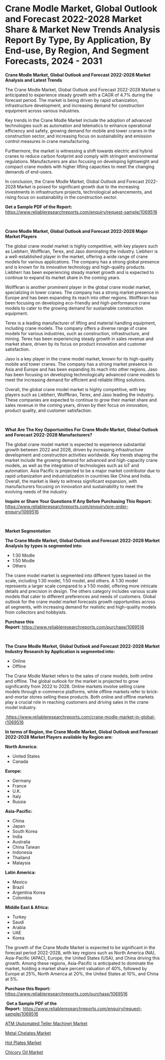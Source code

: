 <p><h1>Crane Modle Market, Global Outlook and Forecast 2022-2028 Market Share & Market New Trends Analysis Report By Type, By Application, By End-use, By Region, And Segment Forecasts, 2024 - 2031</h1></p><p><strong>Crane Modle Market, Global Outlook and Forecast 2022-2028 Market Analysis and Latest Trends</strong></p>
<p><p>The Crane Modle Market, Global Outlook and Forecast 2022-2028 Market is anticipated to experience steady growth with a CAGR of 4.7% during the forecast period. The market is being driven by rapid urbanization, infrastructure development, and increasing demand for construction equipment across various industries.</p><p>Key trends in the Crane Modle Market include the adoption of advanced technologies such as automation and telematics to enhance operational efficiency and safety, growing demand for mobile and tower cranes in the construction sector, and increasing focus on sustainability and emission control measures in crane manufacturing.</p><p>Furthermore, the market is witnessing a shift towards electric and hybrid cranes to reduce carbon footprint and comply with stringent environmental regulations. Manufacturers are also focusing on developing lightweight and compact crane models with higher lifting capacities to meet the changing demands of end-users.</p><p>In conclusion, the Crane Modle Market, Global Outlook and Forecast 2022-2028 Market is poised for significant growth due to the increasing investments in infrastructure projects, technological advancements, and rising focus on sustainability in the construction sector.</p></p>
<p><strong>Get a Sample PDF of the Report:&nbsp;</strong> <a href="https://www.reliableresearchreports.com/enquiry/request-sample/1069516">https://www.reliableresearchreports.com/enquiry/request-sample/1069516</a></p>
<p>&nbsp;</p>
<p><strong>Crane Modle Market, Global Outlook and Forecast 2022-2028 Major Market Players</strong></p>
<p><p>The global crane model market is highly competitive, with key players such as Liebherr, Wolffkran, Terex, and Jaso dominating the industry. Liebherr is a well-established player in the market, offering a wide range of crane models for various applications. The company has a strong global presence and is known for its innovative technology and high-quality products. Liebherr has been experiencing steady market growth and is expected to continue to expand its market share in the coming years.</p><p>Wolffkran is another prominent player in the global crane model market, specializing in tower cranes. The company has a strong market presence in Europe and has been expanding its reach into other regions. Wolffkran has been focusing on developing eco-friendly and high-performance crane models to cater to the growing demand for sustainable construction equipment.</p><p>Terex is a leading manufacturer of lifting and material handling equipment, including crane models. The company offers a diverse range of crane models for various industries, such as construction, infrastructure, and mining. Terex has been experiencing steady growth in sales revenue and market share, driven by its focus on product innovation and customer satisfaction.</p><p>Jaso is a key player in the crane model market, known for its high-quality mobile and tower cranes. The company has a strong market presence in Asia and Europe and has been expanding its reach into other regions. Jaso has been focusing on developing technologically advanced crane models to meet the increasing demand for efficient and reliable lifting solutions.</p><p>Overall, the global crane model market is highly competitive, with key players such as Liebherr, Wolffkran, Terex, and Jaso leading the industry. These companies are expected to continue to grow their market share and sales revenue in the coming years, driven by their focus on innovation, product quality, and customer satisfaction.</p></p>
<p>&nbsp;</p>
<p><strong>What Are The Key Opportunities For Crane Modle Market, Global Outlook and Forecast 2022-2028 Manufacturers?</strong></p>
<p><p>The global crane model market is expected to experience substantial growth between 2022 and 2028, driven by increasing infrastructure development and construction activities worldwide. Key trends shaping the market include the growing demand for advanced and high-capacity crane models, as well as the integration of technologies such as IoT and automation. Asia Pacific is projected to be a major market contributor due to rapid urbanization and industrialization in countries like China and India. Overall, the market is likely to witness significant expansion, with manufacturers focusing on innovation and sustainability to meet the evolving needs of the industry.</p></p>
<p><strong>Inquire or Share Your Questions If Any Before Purchasing This Report:</strong> <a href="https://www.reliableresearchreports.com/enquiry/pre-order-enquiry/1069516">https://www.reliableresearchreports.com/enquiry/pre-order-enquiry/1069516</a></p>
<p>&nbsp;</p>
<p><strong>Market Segmentation</strong></p>
<p><strong>The Crane Modle Market, Global Outlook and Forecast 2022-2028 Market Analysis by types is segmented into:</strong></p>
<p><ul><li>1:30 Modle</li><li>1:50 Modle</li><li>Others</li></ul></p>
<p><p>The crane model market is segmented into different types based on the scale, including 1:30 model, 1:50 model, and others. A 1:30 model represents a larger scale compared to a 1:50 model, offering more intricate details and precision in design. The others category includes various scale models that cater to different preferences and needs of customers. Global outlook for the crane model market forecasts growth opportunities across all segments, with increasing demand for realistic and high-quality models from collectors and hobbyists.</p></p>
<p><strong>Purchase this Report:&nbsp;</strong><a href="https://www.reliableresearchreports.com/purchase/1069516">https://www.reliableresearchreports.com/purchase/1069516</a></p>
<p>&nbsp;</p>
<p><strong>The Crane Modle Market, Global Outlook and Forecast 2022-2028 Market Industry Research by Application is segmented into:</strong></p>
<p><ul><li>Online</li><li>Offline</li></ul></p>
<p><p>The Crane Modle Market refers to the sales of crane models, both online and offline. The global outlook for the market is projected to grow significantly from 2022 to 2028. Online markets involve selling crane models through e-commerce platforms, while offline markets refer to brick-and-mortar stores selling these products. Both online and offline markets play a crucial role in reaching customers and driving sales in the crane model industry.</p></p>
<p><a href="https://www.reliableresearchreports.com/crane-modle-market-in-global-r1069516">&nbsp;https://www.reliableresearchreports.com/crane-modle-market-in-global-r1069516</a></p>
<p><strong>In terms of Region, the Crane Modle Market, Global Outlook and Forecast 2022-2028 Market Players available by Region are:</strong></p>
<p>
    <p> <strong> North America: </strong>
        <ul>
            <li>United States</li>
            <li>Canada</li>
        </ul>
        </p> 
    <p> <strong> Europe: </strong>
        <ul>
            <li>Germany</li>
            <li>France</li>
            <li>U.K.</li>
            <li>Italy</li>
            <li>Russia</li>
        </ul>
        </p> 
    <p> <strong> Asia-Pacific: </strong>
        <ul>
            <li>China</li>
            <li>Japan</li>
            <li>South Korea</li>
            <li>India</li>
            <li>Australia</li>
            <li>China Taiwan</li>
            <li>Indonesia</li>
            <li>Thailand</li>
            <li>Malaysia</li>
        </ul>
        </p> 
    <p> <strong> Latin America: </strong>
        <ul>
            <li>Mexico</li>
            <li>Brazil</li>
            <li>Argentina Korea</li>
            <li>Colombia</li>
        </ul>
        </p> 
    <p> <strong> Middle East & Africa: </strong>
        <ul>
            <li>Turkey</li>
            <li>Saudi</li>
            <li>Arabia</li>
            <li>UAE</li>
            <li>Korea</li>
        </ul>
    </p>
    </p>
<p><p>The growth of the Crane Modle Market is expected to be significant in the forecast period 2022-2028, with key regions such as North America (NA), Asia-Pacific (APAC), Europe, the United States (USA), and China driving this growth. Among these regions, Asia-Pacific is anticipated to dominate the market, holding a market share percent valuation of 40%, followed by Europe at 25%, North America at 20%, the United States at 10%, and China at 5%.</p></p>
<p><strong>Purchase this Report: </strong><a href="https://www.reliableresearchreports.com/purchase/1069516">https://www.reliableresearchreports.com/purchase/1069516</a></p>
<p>&nbsp;<strong>Get a Sample PDF of the Report:&nbsp;&nbsp;</strong><a href="https://www.reliableresearchreports.com/enquiry/request-sample/1069516">https://www.reliableresearchreports.com/enquiry/request-sample/1069516</a></p>
<p><strong></strong></p>
<p><p><a href="https://github.com/nicoletavirag/Market-Research-Report-List-4/blob/main/atm-automated-teller-machine-market.md">ATM (Automated Teller Machine) Market</a></p><p><a href="https://github.com/mauripalmi/Market-Research-Report-List-4/blob/main/metal-chelates-market.md">Metal Chelates Market</a></p><p><a href="https://medium.com/@neilrogers69/global-hot-plates-market-trends-insights-into-growth-opportunities-and-challenges-forecasted-from-dd16d0cc82ca">Hot Plates Market</a></p><p><a href="https://medium.com/@karinaokon97/global-chicory-oil-market-focus-on-application-end-use-industry-type-equipment-and-region-edc36fe07529">Chicory Oil Market</a></p></p>